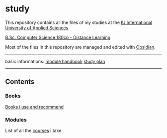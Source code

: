 # study

This repository contains all the files of my studies
at the [IU International University of Applied Sciences](https://www.iu.de/).

[B.Sc. Computer Science 180cp - Distance Learning](https://www.iu-fernstudium.de/bachelor/informatik/)

Most of the files in this repository are managed and edited
with [Obsidian](https://obsidian.md/).

---

basic informations:
[module handbook](https://res.cloudinary.com/iubh/image/upload/v1659436732/15%20-%20Dokumente/Modulhandbuch/ba_informatik_fs-bait_de.pdf)
[study plan](https://res.cloudinary.com/iugroup/image/upload/v1691394460/sap_ba_informatik_180_FS-BAIT_de_fs_2_ymee9i.pdf)

---

## Contents

### Books
[Books i use and recommend](books.md)

### Modules
List of all the [courses](modules/readme.md) i take.
